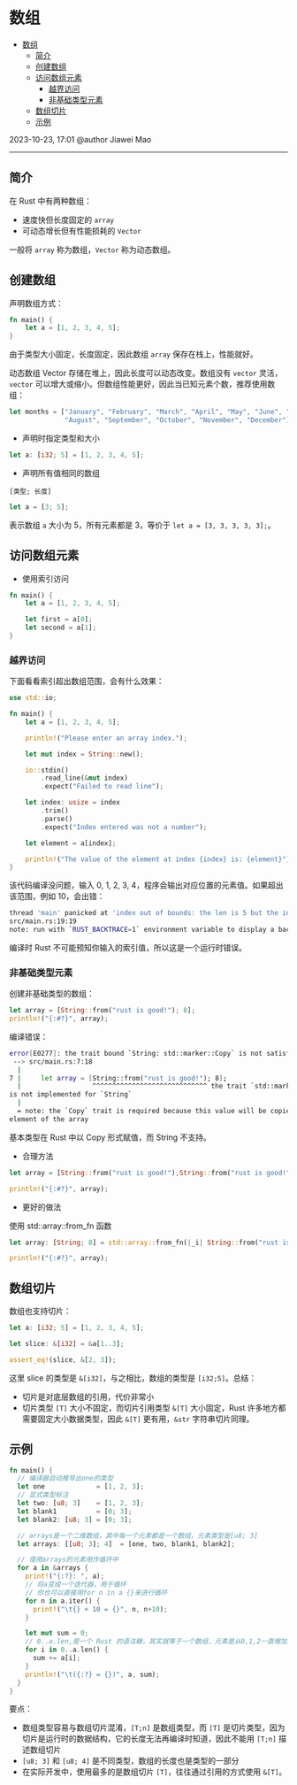 # 数组

- [数组](#数组)
  - [简介](#简介)
  - [创建数组](#创建数组)
  - [访问数组元素](#访问数组元素)
    - [越界访问](#越界访问)
    - [非基础类型元素](#非基础类型元素)
  - [数组切片](#数组切片)
  - [示例](#示例)

2023-10-23, 17:01
@author Jiawei Mao
****

## 简介

在 Rust 中有两种数组：

- 速度快但长度固定的 `array`
- 可动态增长但有性能损耗的 `Vector`

一般将 `array` 称为数组，`Vector` 称为动态数组。


## 创建数组

声明数组方式：

```rust
fn main() {
    let a = [1, 2, 3, 4, 5];
}
```

由于类型大小固定，长度固定，因此数组 `array` 保存在栈上，性能就好。

动态数组 Vector 存储在堆上，因此长度可以动态改变。数组没有 `vector` 灵活，`vector` 可以增大或缩小。但数组性能更好，因此当已知元素个数，推荐使用数组：

```rust
let months = ["January", "February", "March", "April", "May", "June", "July",
              "August", "September", "October", "November", "December"];
```

- 声明时指定类型和大小

```rust
let a: [i32; 5] = [1, 2, 3, 4, 5];
```

- 声明所有值相同的数组

`[类型; 长度]`

```rust
let a = [3; 5];
```

表示数组 `a` 大小为 5，所有元素都是 3，等价于 `let a = [3, 3, 3, 3, 3];`。

## 访问数组元素

- 使用索引访问

```rust
fn main() {
    let a = [1, 2, 3, 4, 5];

    let first = a[0];
    let second = a[1];
}
```

### 越界访问

下面看看索引超出数组范围，会有什么效果：

```rust
use std::io;

fn main() {
    let a = [1, 2, 3, 4, 5];

    println!("Please enter an array index.");

    let mut index = String::new();

    io::stdin()
        .read_line(&mut index)
        .expect("Failed to read line");

    let index: usize = index
        .trim()
        .parse()
        .expect("Index entered was not a number");

    let element = a[index];

    println!("The value of the element at index {index} is: {element}");
}
```

该代码编译没问题，输入 0, 1, 2, 3, 4，程序会输出对应位置的元素值。如果超出该范围，例如 10，会出错：

```sh
thread 'main' panicked at 'index out of bounds: the len is 5 but the index is 10',
src/main.rs:19:19
note: run with `RUST_BACKTRACE=1` environment variable to display a backtrace
```

编译时 Rust 不可能预知你输入的索引值，所以这是一个运行时错误。

### 非基础类型元素

创建非基础类型的数组：

```rust
let array = [String::from("rust is good!"); 8];
println!("{:#?}", array);
```

编译错误：

```sh
error[E0277]: the trait bound `String: std::marker::Copy` is not satisfied
 --> src/main.rs:7:18
  |
7 |     let array = [String::from("rust is good!"); 8];
  |                  ^^^^^^^^^^^^^^^^^^^^^^^^^^^^^ the trait `std::marker::Copy` 
is not implemented for `String`
  |
  = note: the `Copy` trait is required because this value will be copied for each 
element of the array
```

基本类型在 Rust 中以 Copy 形式赋值，而 String 不支持。

- 合理方法

```rust
let array = [String::from("rust is good!"),String::from("rust is good!"),String::from("rust is good!")];

println!("{:#?}", array);
```

- 更好的做法

使用 std::array::from_fn 函数

```rust
let array: [String; 8] = std::array::from_fn(|_i| String::from("rust is good!"));

println!("{:#?}", array);
```

## 数组切片

数组也支持切片：

```rust
let a: [i32; 5] = [1, 2, 3, 4, 5];

let slice: &[i32] = &a[1..3];

assert_eq!(slice, &[2, 3]);
```

这里 slice 的类型是 `&[i32]`，与之相比，数组的类型是 `[i32;5]`。总结：

- 切片是对底层数组的引用，代价非常小
- 切片类型 `[T]` 大小不固定，而切片引用类型 `&[T]` 大小固定，Rust 许多地方都需要固定大小数据类型，因此 `&[T]` 更有用，`&str` 字符串切片同理。

## 示例

```rust
fn main() {
  // 编译器自动推导出one的类型
  let one             = [1, 2, 3];
  // 显式类型标注
  let two: [u8; 3]    = [1, 2, 3];
  let blank1          = [0; 3];
  let blank2: [u8; 3] = [0; 3];

  // arrays是一个二维数组，其中每一个元素都是一个数组，元素类型是[u8; 3]
  let arrays: [[u8; 3]; 4]  = [one, two, blank1, blank2];

  // 借用arrays的元素用作循环中
  for a in &arrays {
    print!("{:?}: ", a);
    // 将a变成一个迭代器，用于循环
    // 你也可以直接用for n in a {}来进行循环
    for n in a.iter() {
      print!("\t{} + 10 = {}", n, n+10);
    }

    let mut sum = 0;
    // 0..a.len,是一个 Rust 的语法糖，其实就等于一个数组，元素是从0,1,2一直增加到到a.len-1
    for i in 0..a.len() {
      sum += a[i];
    }
    println!("\t({:?} = {})", a, sum);
  }
}
```

要点：

- 数组类型容易与数组切片混淆，`[T;n]` 是数组类型，而 `[T]` 是切片类型，因为切片是运行时的数据结构，它的长度无法再编译时知道，因此不能用 `[T;n]` 描述数组切片
- `[u8; 3]` 和 `[u8; 4]` 是不同类型，数组的长度也是类型的一部分
- 在实际开发中，使用最多的是数组切片 `[T]`，往往通过引用的方式使用 `&[T]`。

